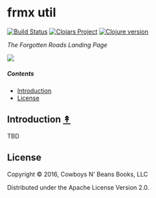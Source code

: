 # frmx util

[![Build Status][ci-badge]][ci]
[![Clojars Project][clojars-badge]][clojars]
[![Clojure version][clojure-v]](project.clj)

*The Forgotten Roads Landing Page*

[![][logo]][logo-large]


##### Contents

* [Introduction](#introduction-)
* [License](#license-)


## Introduction [&#x219F;](#contents)

TBD


## License

Copyright © 2016, Cowboys N' Beans Books, LLC

Distributed under the Apache License Version 2.0.


<!-- Named page links below: /-->

[ci]: https://travis-ci.org/forgotten-roads/landing
[ci-badge]: https://travis-ci.org/forgotten-roads/landing.png?branch=master
[deps]: http://jarkeeper.com/forgotten-roads/landing
[deps-badge]: http://jarkeeper.com/forgotten-roads/landing/status.svg
[logo]: resources/images/logo-small.png
[logo-large]: resources/images/logo-large.png
[tag-badge]: https://img.shields.io/gitlab/tag/forgotten-roads/landing.svg
[tag]: https://gitlab.com/forgotten-roads/landing/tags
[clojure-v]: https://img.shields.io/badge/clojure-1.8.0-blue.svg
[clojars]: https://clojars.org/mx.roads.forgotten/landing
[clojars-badge]: https://img.shields.io/clojars/v/mx.roads.forgotten/landing.svg
